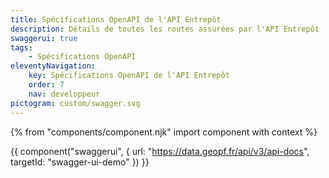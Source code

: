 ```yaml
---
title: Spécifications OpenAPI de l'API Entrepôt
description: Détails de toutes les routes assurées par l'API Entrepôt
swaggerui: true
tags:
    - Spécifications OpenAPI
eleventyNavigation:
    key: Spécifications OpenAPI de l'API Entrepôt
    order: 7
    nav: developpeur
pictogram: custom/swagger.svg
---
```


{% from "components/component.njk" import component with context %}

{{ component("swaggerui", {
    url: "https://data.geopf.fr/api/v3/api-docs",
    targetId: "swagger-ui-demo"
}) }}
